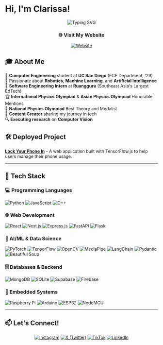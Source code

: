 # Hi, I'm Clarissa!

<div align="center">
  <img src="https://readme-typing-svg.herokuapp.com?font=Fira+Code&size=22&duration=3000&pause=1000&color=36BCF7&center=true&vCenter=true&width=600&lines=Computer+Engineering+Student+%40+UCSD;Robotics+%26+AI+Enthusiast;Physics+Olympiad+Medalist;Content+Creator" alt="Typing SVG" />
  
  <br>
  
  ### 🌐 Visit My Website
  [![Website](https://img.shields.io/badge/🚀%20clarissabuilds.com-4285F4?style=for-the-badge&logoColor=white)](https://clarissabuilds.com)
</div>



## 🎓 About Me

🤖 **Computer Engineering** student at **UC San Diego** (ECE Department, '29)  
🧠 Passionate about **Robotics**, **Machine Learning**, and **Artificial Intelligence**  
💼 **Software Engineering Intern** at **Ruangguru** (Southeast Asia's Largest EdTech)  
🏆 **International Physics Olympiad** & **Asian Physics Olympiad** Honorable Mentions  
🏅 **National Physics Olympiad** Best Theory and Medalist  
📱 **Content Creator** sharing my journey in tech   
🔍 **Executing research** on **Computer Vision**

## 🛠️ Deployed Project
**[Lock Your Phone In](https://lockyourphonein.netlify.app)** - A web application built with TensorFlow.js to help users manage their phone usage.

---

## 🚀 Tech Stack

### 💻 Programming Languages
![Python](https://img.shields.io/badge/Python-3776AB?style=for-the-badge&logo=python&logoColor=white)
![JavaScript](https://img.shields.io/badge/JavaScript-F7DF1E?style=for-the-badge&logo=javascript&logoColor=black)
![C++](https://img.shields.io/badge/C++-00599C?style=for-the-badge&logo=cplusplus&logoColor=white)

### 🌐 Web Development
![React](https://img.shields.io/badge/React-20232A?style=for-the-badge&logo=react&logoColor=61DAFB)
![Next.js](https://img.shields.io/badge/Next.js-000000?style=for-the-badge&logo=nextdotjs&logoColor=white)
![Express.js](https://img.shields.io/badge/Express.js-404D59?style=for-the-badge&logo=express&logoColor=white)
![FastAPI](https://img.shields.io/badge/FastAPI-009688?style=for-the-badge&logo=fastapi&logoColor=white)
![Flask](https://img.shields.io/badge/Flask-000000?style=for-the-badge&logo=flask&logoColor=white)

### 🤖 AI/ML & Data Science
![PyTorch](https://img.shields.io/badge/PyTorch-EE4C2C?style=for-the-badge&logo=pytorch&logoColor=white)
![TensorFlow](https://img.shields.io/badge/TensorFlow-FF6F00?style=for-the-badge&logo=tensorflow&logoColor=white)
![OpenCV](https://img.shields.io/badge/OpenCV-27338e?style=for-the-badge&logo=opencv&logoColor=white)
![MediaPipe](https://img.shields.io/badge/MediaPipe-0097A7?style=for-the-badge&logo=google&logoColor=white)
![LangChain](https://img.shields.io/badge/LangChain-1C3C3C?style=for-the-badge&logo=langchain&logoColor=white)
![Pydantic](https://img.shields.io/badge/Pydantic-E92063?style=for-the-badge&logo=pydantic&logoColor=white)
![Beautiful Soup](https://img.shields.io/badge/Beautiful%20Soup-59666C?style=for-the-badge&logo=beautifulsoup&logoColor=white)


### 🗄️ Databases & Backend
![MongoDB](https://img.shields.io/badge/MongoDB-4EA94B?style=for-the-badge&logo=mongodb&logoColor=white)
![SQLite](https://img.shields.io/badge/SQLite-07405E?style=for-the-badge&logo=sqlite&logoColor=white)
![Supabase](https://img.shields.io/badge/Supabase-3ECF8E?style=for-the-badge&logo=supabase&logoColor=white)
![Firebase](https://img.shields.io/badge/Firebase-039BE5?style=for-the-badge&logo=firebase&logoColor=white)

### 🔧 Embedded Systems
![Raspberry Pi](https://img.shields.io/badge/Raspberry%20Pi-A22846?style=for-the-badge&logo=raspberrypi&logoColor=white)
![Arduino](https://img.shields.io/badge/Arduino-00979D?style=for-the-badge&logo=arduino&logoColor=white)
![ESP32](https://img.shields.io/badge/ESP32-E7352C?style=for-the-badge&logo=espressif&logoColor=white)
![NodeMCU](https://img.shields.io/badge/NodeMCU-0066CC?style=for-the-badge&logo=nodemcu&logoColor=white)

---

## 📫 Let's Connect!

<div align="center">
  
[![Instagram](https://img.shields.io/badge/Instagram-E4405F?style=for-the-badge&logo=instagram&logoColor=white)](https://instagram.com/clarisaint)
[![X (Twitter)](https://img.shields.io/badge/X-000000?style=for-the-badge&logo=x&logoColor=white)](https://x.com/0xcl4r)
[![TikTok](https://img.shields.io/badge/TikTok-000000?style=for-the-badge&logo=tiktok&logoColor=white)](https://tiktok.com/clarisaint)
[![LinkedIn](https://img.shields.io/badge/LinkedIn-0077B5?style=for-the-badge&logo=linkedin&logoColor=white)](https://www.linkedin.com/in/clarisssaans/)

</div>


